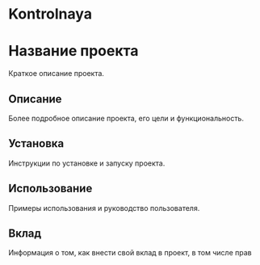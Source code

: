 # Kontrolnaya
# Название проекта

Краткое описание проекта.

## Описание

Более подробное описание проекта, его цели и функциональность.

## Установка

Инструкции по установке и запуску проекта.

## Использование

Примеры использования и руководство пользователя.

## Вклад

Информация о том, как внести свой вклад в проект, в том числе прав
